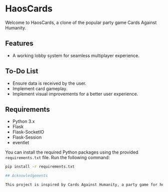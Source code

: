 # HaosCards

Welcome to HaosCards, a clone of the popular party game Cards Against Humanity.

## Features

- A working lobby system for seamless multiplayer experience.

## To-Do List

- Ensure data is received by the user.
- Implement card gameplay.
- Implement visual improvements for a better user experience.

## Requirements

- Python 3.x
- Flask
- Flask-SocketIO
- Flask-Session
- eventlet

You can install the required Python packages using the provided `requirements.txt` file. Run the following command:

```bash
pip install -r requirements.txt

## Acknowledgements

This project is inspired by Cards Against Humanity, a party game for horrible people.
